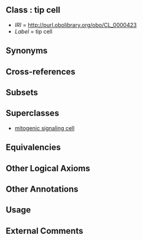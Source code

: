 
## Class : tip cell

 * *IRI* = http://purl.obolibrary.org/obo/CL_0000423
 * *Label* = tip cell

## Synonyms


## Cross-references


## Subsets


## Superclasses

 * [mitogenic signaling cell](../../CL/22/CL_0000422.md)

## Equivalencies


## Other Logical Axioms


## Other Annotations


## Usage


## External Comments

